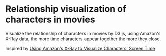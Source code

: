 # Relationship visualization of characters in movies

Visualize the relationship of characters in movies by D3.js, using Amazon's X-Ray data, the more time characters appear together the more they close.

Inspired by [Using Amazon's X-Ray to Visualize Characters' Screen Time](https://www.curiousgnu.com/movie-character-screen-time)